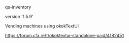 qs-inventory

version '1.5.9'

Vending machines using okokTextUI

https://forum.cfx.re/t/okoktextui-standalone-paid/4182451
